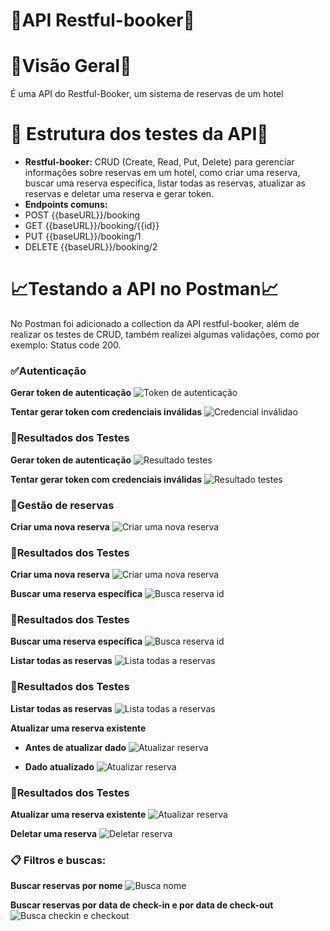 # 🏨API Restful-booker🏨 #

# 👀Visão Geral👀 #
É uma API do Restful-Booker, um sistema de reservas de um hotel

# 🔨 Estrutura dos testes da API🔨  #
+ **Restful-booker:** CRUD (Create, Read, Put, Delete) para gerenciar informações sobre reservas em um hotel, como criar uma reserva, buscar uma reserva especifica, listar todas as reservas, atualizar as reservas e deletar uma reserva e gerar token.
+ **Endpoints comuns:**
+ POST {{baseURL}}/booking
+ GET {{baseURL}}/booking/{{id}}
+ PUT {{baseURL}}/booking/1
+ DELETE {{baseURL}}/booking/2

# 📈Testando a API no Postman📈 #
No Postman foi adicionado a collection da API restful-booker, além de realizar os testes de CRUD, também realizei algumas validações, como por exemplo: Status code 200. 

### ✅Autenticação ###
**Gerar token de autenticação**
![Token de autenticação](https://imgur.com/k6tYcjq.png)

**Tentar gerar token com credenciais inválidas**
![Credencial inválidao](https://imgur.com/nEYTqTZ.png)

### 🔎Resultados dos Testes ###
**Gerar token de autenticação**
![Resultado testes](https://imgur.com/CJsRYpO.png)

**Tentar gerar token com credenciais inválidas**
![Resultado testes](https://imgur.com/pBUH6iG.png)

### 📁Gestão de reservas ###

**Criar uma nova reserva**
![Criar uma nova reserva](https://imgur.com/qR8UEYz.png)

### 🔎Resultados dos Testes ###
**Criar uma nova reserva**
![Criar uma nova reserva](https://imgur.com/Q1tUJND.png)

**Buscar uma reserva específica**
![Busca reserva id](https://imgur.com/cVeUaxq.png)

### 🔎Resultados dos Testes ###
**Buscar uma reserva específica**
![Busca reserva id](https://imgur.com/GXHDz1u.png)

**Listar todas as reservas**
![Lista todas a reservas](https://imgur.com/a0MC63q.png)
### 🔎Resultados dos Testes ###
**Listar todas as reservas**
![Lista todas a reservas](https://imgur.com/TufVamf.png)

**Atualizar uma reserva existente**
+ **Antes de atualizar dado**
![Atualizar reserva](https://imgur.com/WJ3UcEE.png)

+ **Dado atualizado**
![Atualizar reserva](https://imgur.com/LgRLUdj.png)

### 🔎Resultados dos Testes ###
**Atualizar uma reserva existente**
![Atualizar reserva](https://imgur.com/1dpFZnh.png)

**Deletar uma reserva**
![Deletar reserva](https://imgur.com/O3Z0L3b.png)

### 📋 Filtros e buscas: ###
**Buscar reservas por nome**
![Busca nome](https://imgur.com/bQ7ITP2.png)


**Buscar reservas por data de check-in e por data de check-out**
![Busca checkin e checkout](https://imgur.com/46vlKay.png)
